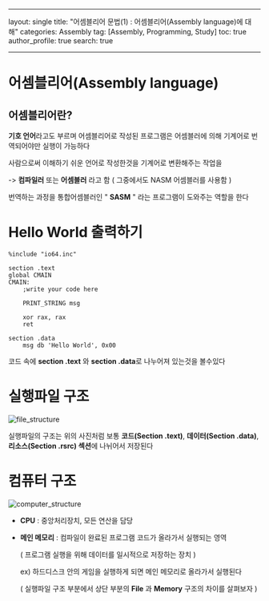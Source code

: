 ___
layout: single
title: "어셈블리어 문법(1) : 어셈블리어(Assembly language)에 대해"
categories: Assembly
tag: [Assembly, Programming, Study]
toc: true
author_profile: true
search: true
___



# 어셈블리어(Assembly language)

## 어셈블리어란?

**기호 언어**라고도 부르며 어셈블리어로 작성된 프로그램은 어셈블러에 의해 기계어로 번역되어야만 실행이 가능하다



사람으로써 이해하기 쉬운 언어로 작성한것을 기계어로 변환해주는 작업을

-> **컴파일러** 또는 **어셈블러** 라고 함 ( 그중에서도 NASM 어셈블러를 사용함 )

번역하는 과정을 통합어셈블러인 " **SASM** " 라는 프로그램이 도와주는 역할을 한다



# Hello World 출력하기

```assembly
%include "io64.inc"

section .text
global CMAIN
CMAIN:
    ;write your code here
    
    PRINT_STRING msg
    
    xor rax, rax
    ret
    
section .data
    msg db 'Hello World', 0x00
```

코드 속에 **section .text** 와 **section .data**로 나누어져 있는것을 볼수있다



# 실행파일 구조

![file_structure](C:\Users\307대대\Desktop\file_structure.png)

실행파일의 구조는 위의 사진처럼 보통 **코드(Section .text)**, **데이터(Section .data)**, **리소스(Section .rsrc) 섹션**에 나뉘어서 저장된다



# 컴퓨터 구조

![computer_structure](C:\Users\307대대\Desktop\computer_structure.png)

- **CPU**  : 중앙처리장치, 모든 연산을 담당

- **메인 메모리** : 컴파일이 완료된 프로그램 코드가 올라가서 실행되는 영역 

  ( 프로그램 실행을 위해 데이터를 일시적으로 저장하는 장치 )

  ex) 하드디스크 안의 게임을 실행하게 되면 메인 메모리로 올라가서 실행된다

  ( 실행파일 구조 부분에서 상단 부분의 **File** 과 **Memory** 구조의 차이를 살펴보자 )

